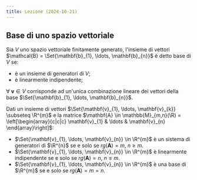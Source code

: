 ```yaml
---
title: Lezione (2024-10-21)
---
```


## Base di uno spazio vettoriale

Sia $V$ uno spazio vettoriale finitamente generato, l'insieme di vettori
$\mathcal{B} = \Set{\mathbf{b}_{1}, \ldots, \mathbf{b}_{n}}$ è detto base di $V$
se:

- è un insieme di generatori di $V$;
- è linearmente indipendente;

$\forall\ \mathbf{v} \in V$ corrisponde ad un'unica combinazione lineare dei
vettori della base $\Set{\mathbf{b}_{1}, \ldots, \mathbf{b}_{n}}$.

Dati un insieme di vettori
$\Set{\mathbf{v}_{1}, \ldots, \mathbf{v}_{k}} \subseteq \R^{m}$ e la matrice
$\mathbf{A} \in \mathbb{M}_{m,n}(\R) = \left[\begin{array}{c|c|c} \mathbf{v}_{1} & \ldots & \mathbf{v}_{n} \end{array}\right]$:

- $\Set{\mathbf{v}_{1}, \ldots, \mathbf{v}_{n}} \in \R^{m}$ è un sistema di
  generatori di $\R^{n}$ se e solo se $rg(\mathbf{A}) = m, \ n \geq m$.
- $\Set{\mathbf{v}_{1}, \ldots, \mathbf{v}_{n}} \in \R^{m}$ è linearmente
  indipendente se e solo se $rg(\mathbf{A}) = n, \ n \leq m$.
- $\Set{\mathbf{v}_{1}, \ldots, \mathbf{v}_{n}} \in \R^{m}$ è una base di
  $\R^{m}$ se e solo se $rg(\mathbf{A}) = m = n$.
